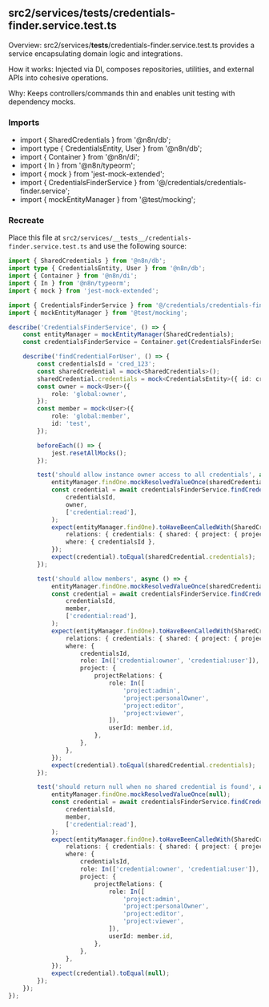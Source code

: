 ## src2/services/__tests__/credentials-finder.service.test.ts

Overview: src2/services/__tests__/credentials-finder.service.test.ts provides a service encapsulating domain logic and integrations.

How it works: Injected via DI, composes repositories, utilities, and external APIs into cohesive operations.

Why: Keeps controllers/commands thin and enables unit testing with dependency mocks.

### Imports

- import { SharedCredentials } from '@n8n/db';
- import type { CredentialsEntity, User } from '@n8n/db';
- import { Container } from '@n8n/di';
- import { In } from '@n8n/typeorm';
- import { mock } from 'jest-mock-extended';
- import { CredentialsFinderService } from '@/credentials/credentials-finder.service';
- import { mockEntityManager } from '@test/mocking';

### Recreate

Place this file at `src2/services/__tests__/credentials-finder.service.test.ts` and use the following source:

```ts
import { SharedCredentials } from '@n8n/db';
import type { CredentialsEntity, User } from '@n8n/db';
import { Container } from '@n8n/di';
import { In } from '@n8n/typeorm';
import { mock } from 'jest-mock-extended';

import { CredentialsFinderService } from '@/credentials/credentials-finder.service';
import { mockEntityManager } from '@test/mocking';

describe('CredentialsFinderService', () => {
	const entityManager = mockEntityManager(SharedCredentials);
	const credentialsFinderService = Container.get(CredentialsFinderService);

	describe('findCredentialForUser', () => {
		const credentialsId = 'cred_123';
		const sharedCredential = mock<SharedCredentials>();
		sharedCredential.credentials = mock<CredentialsEntity>({ id: credentialsId });
		const owner = mock<User>({
			role: 'global:owner',
		});
		const member = mock<User>({
			role: 'global:member',
			id: 'test',
		});

		beforeEach(() => {
			jest.resetAllMocks();
		});

		test('should allow instance owner access to all credentials', async () => {
			entityManager.findOne.mockResolvedValueOnce(sharedCredential);
			const credential = await credentialsFinderService.findCredentialForUser(
				credentialsId,
				owner,
				['credential:read'],
			);
			expect(entityManager.findOne).toHaveBeenCalledWith(SharedCredentials, {
				relations: { credentials: { shared: { project: { projectRelations: { user: true } } } } },
				where: { credentialsId },
			});
			expect(credential).toEqual(sharedCredential.credentials);
		});

		test('should allow members', async () => {
			entityManager.findOne.mockResolvedValueOnce(sharedCredential);
			const credential = await credentialsFinderService.findCredentialForUser(
				credentialsId,
				member,
				['credential:read'],
			);
			expect(entityManager.findOne).toHaveBeenCalledWith(SharedCredentials, {
				relations: { credentials: { shared: { project: { projectRelations: { user: true } } } } },
				where: {
					credentialsId,
					role: In(['credential:owner', 'credential:user']),
					project: {
						projectRelations: {
							role: In([
								'project:admin',
								'project:personalOwner',
								'project:editor',
								'project:viewer',
							]),
							userId: member.id,
						},
					},
				},
			});
			expect(credential).toEqual(sharedCredential.credentials);
		});

		test('should return null when no shared credential is found', async () => {
			entityManager.findOne.mockResolvedValueOnce(null);
			const credential = await credentialsFinderService.findCredentialForUser(
				credentialsId,
				member,
				['credential:read'],
			);
			expect(entityManager.findOne).toHaveBeenCalledWith(SharedCredentials, {
				relations: { credentials: { shared: { project: { projectRelations: { user: true } } } } },
				where: {
					credentialsId,
					role: In(['credential:owner', 'credential:user']),
					project: {
						projectRelations: {
							role: In([
								'project:admin',
								'project:personalOwner',
								'project:editor',
								'project:viewer',
							]),
							userId: member.id,
						},
					},
				},
			});
			expect(credential).toEqual(null);
		});
	});
});

```
